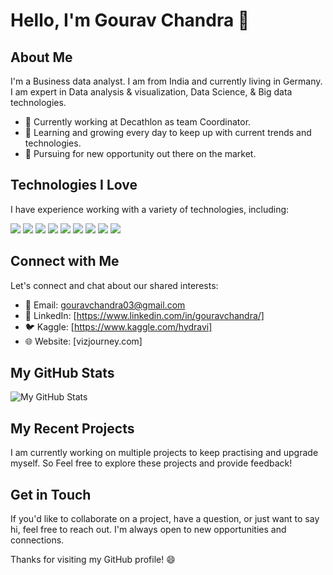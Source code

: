 # Hello, I'm Gourav Chandra 👋

## About Me

I'm a Business data analyst. I am from India and currently living in Germany. I am expert in Data analysis & visualization, Data Science, & Big data technologies.

- 💼 Currently working at Decathlon as team Coordinator.
- 🌱 Learning and growing every day to keep up with current trends and technologies.
- 🎯 Pursuing for new opportunity out there on the market.

## Technologies I Love

I have experience working with a variety of technologies, including:

![](https://img.shields.io/badge/OS-MacOS-informational?style=flat&logo=Apple&logoColor=white&color=blue)
![](https://img.shields.io/badge/Editor-Visual_Studio_Code-informational?style=flat&logo=visual-studio-code&logoColor=white&color=blue)
![](https://img.shields.io/badge/Code-Python-informational%3Fstyle%3Dplastic%26logo%3Dpython%26logoColor%3Dwhite%26color%3Dblue?logo=python)
![](https://img.shields.io/badge/Shell-Bash-informational?style=flat&logo=gnu-bash&logoColor=white&color=blue)
![](https://img.shields.io/badge/Tools-Docker-informational?style=flat&logo=docker&logoColor=white&color=blue)
![](https://img.shields.io/badge/Tools-Kubernetes-informational?style=flat&logo=kubernetes&logoColor=white&color=blue)
![](https://img.shields.io/badge/Cloud-Digital_Ocean-informational?style=flat&logo=digitalocean&logoColor=white&color=blue)
![](https://img.shields.io/badge/Cloud-AWS-informational?style=flat&logo=amazon-AWS&logoColor=white&color=blue)
![](https://img.shields.io/badge/Interest-Blockchain-informational?style=flat&logo=bitcoin&logoColor=white&color=blue)

## Connect with Me

Let's connect and chat about our shared interests:

- 📧 Email: gouravchandra03@gmail.com
- 🔗 LinkedIn: [https://www.linkedin.com/in/gouravchandra/]
- 🐦 Kaggle: [https://www.kaggle.com/hydravi]
- 🌐 Website: [vizjourney.com]

## My GitHub Stats

![My GitHub Stats](https://github-readme-stats.vercel.app/api?username=hydra-vi&show_icons=true&theme=dark)


## My Recent Projects

I am currently working on multiple projects to keep practising and upgrade myself. So Feel free to explore these projects and provide feedback!

## Get in Touch

If you'd like to collaborate on a project, have a question, or just want to say hi, feel free to reach out. I'm always open to new opportunities and connections.

Thanks for visiting my GitHub profile! 😄
